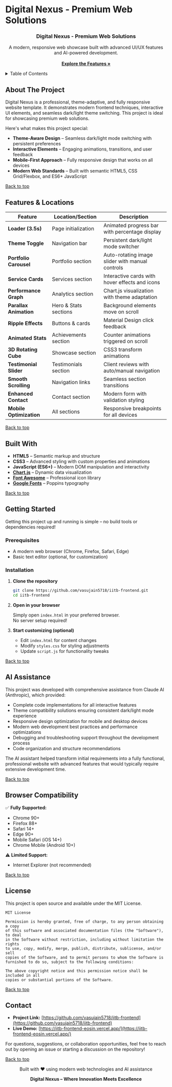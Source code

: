 
# Digital Nexus - Premium Web Solutions

<div align="center">
  <h3 align="center">Digital Nexus - Premium Web Solutions</h3>
  <p align="center">
    A modern, responsive web showcase built with advanced UI/UX features and AI-powered development.
    <br />
    <br />
    <a href="#about-the-project"><strong>Explore the Features »</strong></a>
  </p>
</div>

<details>
  <summary>Table of Contents</summary>
  <ol>
    <li><a href="#about-the-project">About The Project</a></li>
    <li><a href="#features--locations">Features & Locations</a></li>
    <li><a href="#built-with">Built With</a></li>
    <li><a href="#getting-started">Getting Started</a></li>
    <li><a href="#ai-assistance">AI Assistance</a></li>
    <li><a href="#browser-compatibility">Browser Compatibility</a></li>
    <li><a href="#license">License</a></li>
    <li><a href="#contact">Contact</a></li>
  </ol>
</details>

## About The Project

Digital Nexus is a professional, theme-adaptive, and fully responsive website template. It demonstrates modern frontend techniques, interactive UI elements, and seamless dark/light theme switching. This project is ideal for showcasing premium web solutions.

Here's what makes this project special:

- **Theme-Aware Design** – Seamless dark/light mode switching with persistent preferences
- **Interactive Elements** – Engaging animations, transitions, and user feedback
- **Mobile-First Approach** – Fully responsive design that works on all devices
- **Modern Web Standards** – Built with semantic HTML5, CSS Grid/Flexbox, and ES6+ JavaScript

[Back to top](#digital-nexus---premium-web-solutions)

## Features & Locations

| Feature                | Location/Section         | Description                                      |
|------------------------|-------------------------|--------------------------------------------------|
| **Loader (3.5s)**      | Page initialization     | Animated progress bar with percentage display     |
| **Theme Toggle**       | Navigation bar          | Persistent dark/light mode switcher               |
| **Portfolio Carousel** | Portfolio section       | Auto-rotating image slider with manual controls   |
| **Service Cards**      | Services section        | Interactive cards with hover effects and icons    |
| **Performance Graph**  | Analytics section       | Chart.js visualization with theme adaptation      |
| **Parallax Animation** | Hero & Stats sections   | Background elements move on scroll                |
| **Ripple Effects**     | Buttons & cards         | Material Design click feedback                    |
| **Animated Stats**     | Achievements section    | Counter animations triggered on scroll            |
| **3D Rotating Cube**   | Showcase section        | CSS3 transform animations                         |
| **Testimonial Slider** | Testimonials section    | Client reviews with auto/manual navigation        |
| **Smooth Scrolling**   | Navigation links        | Seamless section transitions                      |
| **Enhanced Contact**   | Contact section         | Modern form with validation styling               |
| **Mobile Optimization**| All sections            | Responsive breakpoints for all devices            |

[Back to top](#digital-nexus---premium-web-solutions)

## Built With

- **HTML5** – Semantic markup and structure
- **CSS3** – Advanced styling with custom properties and animations
- **JavaScript (ES6+)** – Modern DOM manipulation and interactivity
- **[Chart.js](https://www.chartjs.org/)** – Dynamic data visualization
- **[Font Awesome](https://fontawesome.com/)** – Professional icon library
- **[Google Fonts](https://fonts.google.com/specimen/Poppins)** – Poppins typography

[Back to top](#digital-nexus---premium-web-solutions)

## Getting Started

Getting this project up and running is simple – no build tools or dependencies required!

### Prerequisites

- A modern web browser (Chrome, Firefox, Safari, Edge)
- Basic text editor (optional, for customization)

### Installation

1. **Clone the repository**
   ```sh
   git clone https://github.com/vasujain5718/iitb-frontend.git
   cd iitb-frontend
   ```

2. **Open in your browser**

   Simply open `index.html` in your preferred browser.  
   No server setup required!

3. **Start customizing (optional)**

   - Edit `index.html` for content changes
   - Modify `styles.css` for styling adjustments
   - Update `script.js` for functionality tweaks

[Back to top](#digital-nexus---premium-web-solutions)

## AI Assistance

This project was developed with comprehensive assistance from Claude AI (Anthropic), which provided:

- Complete code implementations for all interactive features
- Theme compatibility solutions ensuring consistent dark/light mode experience
- Responsive design optimization for mobile and desktop devices
- Modern web development best practices and performance optimizations
- Debugging and troubleshooting support throughout the development process
- Code organization and structure recommendations

The AI assistant helped transform initial requirements into a fully functional, professional website with advanced features that would typically require extensive development time.

[Back to top](#digital-nexus---premium-web-solutions)

## Browser Compatibility

✅ **Fully Supported:**

- Chrome 90+
- Firefox 88+
- Safari 14+
- Edge 90+
- Mobile Safari (iOS 14+)
- Chrome Mobile (Android 10+)

⚠️ **Limited Support:**

- Internet Explorer (not recommended)

[Back to top](#digital-nexus---premium-web-solutions)

## License

This project is open source and available under the MIT License.

```text
MIT License

Permission is hereby granted, free of charge, to any person obtaining a copy
of this software and associated documentation files (the "Software"), to deal
in the Software without restriction, including without limitation the rights
to use, copy, modify, merge, publish, distribute, sublicense, and/or sell
copies of the Software, and to permit persons to whom the Software is
furnished to do so, subject to the following conditions:

The above copyright notice and this permission notice shall be included in all
copies or substantial portions of the Software.
```

[Back to top](#digital-nexus---premium-web-solutions)

## Contact

- **Project Link:** [https://github.com/vasujain5718/iitb-frontend](https://github.com/vasujain5718/iitb-frontend)
- **Live Demo:** [https://iitb-frontend-eosin.vercel.app/](https://iitb-frontend-eosin.vercel.app/)

For questions, suggestions, or collaboration opportunities, feel free to reach out by opening an issue or starting a discussion on the repository!

[Back to top](#digital-nexus---premium-web-solutions)

<div align="center">

Built with ❤️ using modern web technologies and AI assistance

**Digital Nexus – Where Innovation Meets Excellence**

</div>
